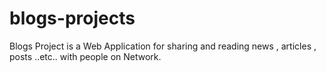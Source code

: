 # blogs-projects
Blogs Project is a Web Application for sharing and reading news , articles , posts ..etc.. with people on Network.

